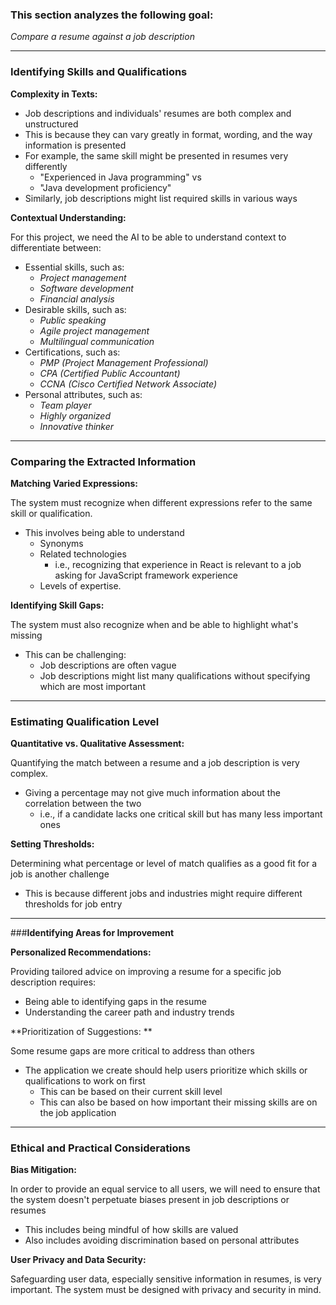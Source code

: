 ### **This section analyzes the following goal:**

*Compare a resume against a job description*

---

### **Identifying Skills and Qualifications**

**Complexity in Texts:**

- Job descriptions and individuals' resumes are both complex and unstructured
 - This is because they can vary greatly in format, wording, and the way information is presented
 - For example, the same skill might be presented in resumes very differently
    - "Experienced in Java programming" vs
    - "Java development proficiency"
  - Similarly, job descriptions might list required skills in various ways

**Contextual Understanding:**

For this project, we need the AI to be able to understand context to differentiate between:
  - Essential skills, such as:
    - *Project management*
    - *Software development*
    - *Financial analysis*
  - Desirable skills, such as:
    -  *Public speaking*
    - *Agile project management*
    - *Multilingual communication*
  - Certifications, such as:
    - *PMP (Project Management Professional)*
    - *CPA (Certified Public Accountant)*
    - *CCNA (Cisco Certified Network Associate)*
  - Personal attributes, such as:
    - *Team player*
    - *Highly organized*
    - *Innovative thinker*

---

### **Comparing the Extracted Information**

**Matching Varied Expressions:**

The system must recognize when different expressions refer to the same skill or qualification.
- This involves being able to understand
  - Synonyms
  - Related technologies
    - i.e., recognizing that experience in React is relevant to a job asking for JavaScript framework experience
  - Levels of expertise.

**Identifying Skill Gaps:**

The system must also recognize when and be able to highlight what's missing
  - This can be challenging:
    - Job descriptions are often vague  
    - Job descriptions might list many qualifications without specifying which are most important

---



### **Estimating Qualification Level**


**Quantitative vs. Qualitative Assessment:**

Quantifying the match between a resume and a job description is very complex.
- Giving a percentage may not give much information about the correlation between the two
  - i.e., if a candidate lacks one critical skill but has many less important ones

**Setting Thresholds:**

Determining what percentage or level of match qualifies as a good fit for a job is another challenge
- This is because different jobs and industries might require different thresholds for job entry


---


###**Identifying Areas for Improvement**


**Personalized Recommendations:**

Providing tailored advice on improving a resume for a specific job description requires:
  - Being able to identifying gaps in the resume
  - Understanding the career path and industry trends


**Prioritization of Suggestions: **

Some resume gaps are more critical to address than others
  - The application we create should help users prioritize which skills or qualifications to work on first
    - This can be based on their current skill level
    - This can also be based on how important their missing skills are on the job application

---

### **Ethical and Practical Considerations**

**Bias Mitigation:**

In order to provide an equal service to all users, we will need to ensure that the system doesn't perpetuate biases present in job descriptions or resumes
  - This includes being mindful of how skills are valued
  - Also includes avoiding discrimination based on personal attributes

**User Privacy and Data Security:**

Safeguarding user data, especially sensitive information in resumes, is very important. The system must be designed with privacy and security in mind.
